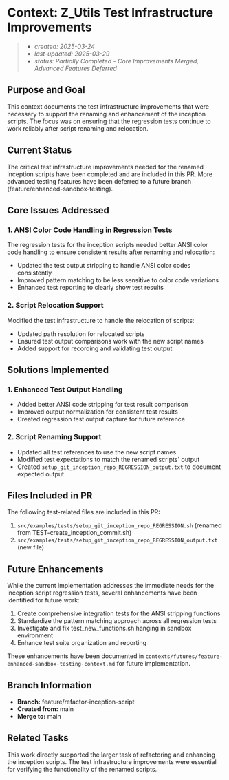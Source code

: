 # Context: Z_Utils Test Infrastructure Improvements

> - _created: 2025-03-24_
> - _last-updated: 2025-03-29_
> - _status: Partially Completed - Core Improvements Merged, Advanced Features Deferred_

## Purpose and Goal

This context documents the test infrastructure improvements that were necessary to support the renaming and enhancement of the inception scripts. The focus was on ensuring that the regression tests continue to work reliably after script renaming and relocation.

## Current Status

The critical test infrastructure improvements needed for the renamed inception scripts have been completed and are included in this PR. More advanced testing features have been deferred to a future branch (feature/enhanced-sandbox-testing).

## Core Issues Addressed

### 1. ANSI Color Code Handling in Regression Tests

The regression tests for the inception scripts needed better ANSI color code handling to ensure consistent results after renaming and relocation:

- Updated the test output stripping to handle ANSI color codes consistently
- Improved pattern matching to be less sensitive to color code variations
- Enhanced test reporting to clearly show test results

### 2. Script Relocation Support

Modified the test infrastructure to handle the relocation of scripts:

- Updated path resolution for relocated scripts
- Ensured test output comparisons work with the new script names
- Added support for recording and validating test output

## Solutions Implemented

### 1. Enhanced Test Output Handling

- Added better ANSI code stripping for test result comparison
- Improved output normalization for consistent test results
- Created regression test output capture for future reference

### 2. Script Renaming Support

- Updated all test references to use the new script names
- Modified test expectations to match the renamed scripts' output
- Created `setup_git_inception_repo_REGRESSION_output.txt` to document expected output

## Files Included in PR

The following test-related files are included in this PR:

1. `src/examples/tests/setup_git_inception_repo_REGRESSION.sh` (renamed from TEST-create_inception_commit.sh)
2. `src/examples/tests/setup_git_inception_repo_REGRESSION_output.txt` (new file)

## Future Enhancements

While the current implementation addresses the immediate needs for the inception script regression tests, several enhancements have been identified for future work:

1. Create comprehensive integration tests for the ANSI stripping functions
2. Standardize the pattern matching approach across all regression tests
3. Investigate and fix test_new_functions.sh hanging in sandbox environment
4. Enhance test suite organization and reporting

These enhancements have been documented in `contexts/futures/feature-enhanced-sandbox-testing-context.md` for future implementation.

## Branch Information

- **Branch:** feature/refactor-inception-script
- **Created from:** main
- **Merge to:** main

## Related Tasks

This work directly supported the larger task of refactoring and enhancing the inception scripts. The test infrastructure improvements were essential for verifying the functionality of the renamed scripts.